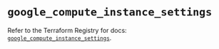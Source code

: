 # `google_compute_instance_settings`

Refer to the Terraform Registry for docs: [`google_compute_instance_settings`](https://registry.terraform.io/providers/hashicorp/google/6.47.0/docs/resources/compute_instance_settings).
